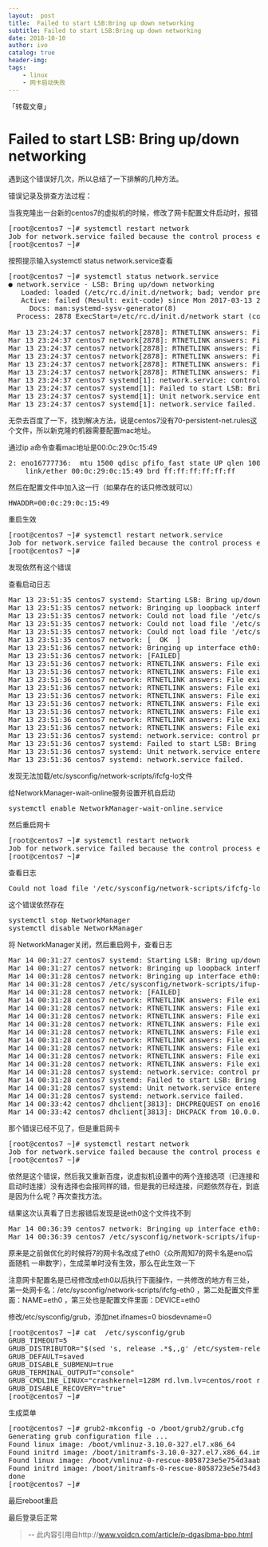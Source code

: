 ```yaml
---
layout:  post
title:  Failed to start LSB:Bring up down networking
subtitle: Failed to start LSB:Bring up down networking 
date: 2018-10-10
author: ivo
catalog: true
header-img:
tags:
    - linux 
    - 网卡启动失败
---
```

「转载文章」

# Failed to start LSB: Bring up/down networking 

遇到这个错误好几次，所以总结了一下排解的几种方法。

错误记录及排查方法过程：

当我克隆出一台新的centos7的虚拟机的时候，修改了网卡配置文件启动时，报错  

<pre class="brush:bash;toolbar:false hljs coffeescript">[root@centos7 ~]# systemctl restart network
Job for network.service failed because the control process exited with error code. See "systemctl status network.service" and "journalctl -xe" for details.
[root@centos7 ~]#</pre>

按照提示输入systemctl status network.service查看

<pre class="brush:bash;toolbar:false hljs sql">[root@centos7 ~]# systemctl status network.service
● network.service - LSB: Bring up/down networking
   Loaded: loaded (/etc/rc.d/init.d/network; bad; vendor preset: disabled)
   Active: failed (Result: exit-code) since Mon 2017-03-13 23:24:37 CST; 16s ago
     Docs: man:systemd-sysv-generator(8)
  Process: 2878 ExecStart=/etc/rc.d/init.d/network start (code=exited, status=1/FAILURE)

Mar 13 23:24:37 centos7 network[2878]: RTNETLINK answers: File exists
Mar 13 23:24:37 centos7 network[2878]: RTNETLINK answers: File exists
Mar 13 23:24:37 centos7 network[2878]: RTNETLINK answers: File exists
Mar 13 23:24:37 centos7 network[2878]: RTNETLINK answers: File exists
Mar 13 23:24:37 centos7 network[2878]: RTNETLINK answers: File exists
Mar 13 23:24:37 centos7 network[2878]: RTNETLINK answers: File exists
Mar 13 23:24:37 centos7 systemd[1]: network.service: control process exited, code=exited status=1
Mar 13 23:24:37 centos7 systemd[1]: Failed to start LSB: Bring up/down networking.
Mar 13 23:24:37 centos7 systemd[1]: Unit network.service entered failed state.
Mar 13 23:24:37 centos7 systemd[1]: network.service failed.</pre>

无奈去百度了一下，找到解决方法，说是centos7没有70-persistent-net.rules这个文件，所以新克隆的机器需要配置mac地址。

通过ip a命令查看mac地址是00:0c:29:0c:15:49 

<pre class="brush:bash;toolbar:false hljs perl">2: eno16777736: <BROADCAST,MULTICAST,UP,LOWER_UP> mtu 1500 qdisc pfifo_fast state UP qlen 1000
    link/ether 00:0c:29:0c:15:49 brd ff:ff:ff:ff:ff:ff</pre>

然后在配置文件中加入这一行（如果存在的话只修改就可以）  

<pre class="brush:bash;toolbar:false hljs ini">HWADDR=00:0c:29:0c:15:49</pre>

重启生效

<pre class="brush:bash;toolbar:false hljs coffeescript">[root@centos7 ~]# systemctl restart network.service
Job for network.service failed because the control process exited with error code. See "systemctl status network.service" and "journalctl -xe" for details.
[root@centos7 ~]#</pre>

发现依然有这个错误

查看启动日志  

<pre class="brush:bash;toolbar:false hljs sql">Mar 13 23:51:35 centos7 systemd: Starting LSB: Bring up/down networking...
Mar 13 23:51:35 centos7 network: Bringing up loopback interface:  Could not load file '/etc/sysconfig/network-scripts/ifcfg-lo'
Mar 13 23:51:35 centos7 network: Could not load file '/etc/sysconfig/network-scripts/ifcfg-lo'
Mar 13 23:51:35 centos7 network: Could not load file '/etc/sysconfig/network-scripts/ifcfg-lo'
Mar 13 23:51:35 centos7 network: Could not load file '/etc/sysconfig/network-scripts/ifcfg-lo'
Mar 13 23:51:35 centos7 network: [  OK  ]
Mar 13 23:51:36 centos7 network: Bringing up interface eth0:  Error: Connection activation failed: No suitable device found for this connection.
Mar 13 23:51:36 centos7 network: [FAILED]
Mar 13 23:51:36 centos7 network: RTNETLINK answers: File exists
Mar 13 23:51:36 centos7 network: RTNETLINK answers: File exists
Mar 13 23:51:36 centos7 network: RTNETLINK answers: File exists
Mar 13 23:51:36 centos7 network: RTNETLINK answers: File exists
Mar 13 23:51:36 centos7 network: RTNETLINK answers: File exists
Mar 13 23:51:36 centos7 network: RTNETLINK answers: File exists
Mar 13 23:51:36 centos7 network: RTNETLINK answers: File exists
Mar 13 23:51:36 centos7 network: RTNETLINK answers: File exists
Mar 13 23:51:36 centos7 network: RTNETLINK answers: File exists
Mar 13 23:51:36 centos7 systemd: network.service: control process exited, code=exited status=1
Mar 13 23:51:36 centos7 systemd: Failed to start LSB: Bring up/down networking.
Mar 13 23:51:36 centos7 systemd: Unit network.service entered failed state.
Mar 13 23:51:36 centos7 systemd: network.service failed.</pre>

发现无法加载/etc/sysconfig/network-scripts/ifcfg-lo文件

给NetworkManager-wait-online服务设置开机自启动  

<pre class="brush:bash;toolbar:false hljs bash">systemctl enable NetworkManager-wait-online.service</pre>

然后重启网卡 

<pre class="brush:bash;toolbar:false hljs coffeescript">[root@centos7 ~]# systemctl restart network
Job for network.service failed because the control process exited with error code. See "systemctl status network.service" and "journalctl -xe" for details.
[root@centos7 ~]#</pre>

查看日志

<pre class="brush:bash;toolbar:false hljs ruby">Could not load file '/etc/sysconfig/network-scripts/ifcfg-lo'</pre>

这个错误依然存在

<pre class="brush:bash;toolbar:false hljs bash">systemctl stop NetworkManager
systemctl disable NetworkManager</pre>

将 NetworkManager关闭，然后重启网卡，查看日志

<pre class="brush:bash;toolbar:false hljs perl">Mar 14 00:31:27 centos7 systemd: Starting LSB: Bring up/down networking...
Mar 14 00:31:27 centos7 network: Bringing up loopback interface:  [  OK  ]
Mar 14 00:31:28 centos7 network: Bringing up interface eth0:  ERROR    : [/etc/sysconfig/network-scripts/ifup-eth] Device eth0 does not seem to be present, delaying initialization.
Mar 14 00:31:28 centos7 /etc/sysconfig/network-scripts/ifup-eth: Device eth0 does not seem to be present, delaying initialization.
Mar 14 00:31:28 centos7 network: [FAILED]
Mar 14 00:31:28 centos7 network: RTNETLINK answers: File exists
Mar 14 00:31:28 centos7 network: RTNETLINK answers: File exists
Mar 14 00:31:28 centos7 network: RTNETLINK answers: File exists
Mar 14 00:31:28 centos7 network: RTNETLINK answers: File exists
Mar 14 00:31:28 centos7 network: RTNETLINK answers: File exists
Mar 14 00:31:28 centos7 network: RTNETLINK answers: File exists
Mar 14 00:31:28 centos7 network: RTNETLINK answers: File exists
Mar 14 00:31:28 centos7 network: RTNETLINK answers: File exists
Mar 14 00:31:28 centos7 network: RTNETLINK answers: File exists
Mar 14 00:31:28 centos7 systemd: network.service: control process exited, code=exited status=1
Mar 14 00:31:28 centos7 systemd: Failed to start LSB: Bring up/down networking.
Mar 14 00:31:28 centos7 systemd: Unit network.service entered failed state.
Mar 14 00:31:28 centos7 systemd: network.service failed.
Mar 14 00:33:42 centos7 dhclient[3813]: DHCPREQUEST on eno16777736 to 10.0.0.254 port 67 (xid=0x4d17f187)
Mar 14 00:33:42 centos7 dhclient[3813]: DHCPACK from 10.0.0.254 (xid=0x4d17f187)</pre>

那个错误已经不见了，但是重启网卡

<pre class="brush:bash;toolbar:false hljs coffeescript">[root@centos7 ~]# systemctl restart network
Job for network.service failed because the control process exited with error code. See "systemctl status network.service" and "journalctl -xe" for details.
[root@centos7 ~]#</pre>

依然是这个错误，然后我又重新百度，说虚拟机设置中的两个连接选项（已连接和启动时连接）没有选择也会报同样的错，但是我的已经连接，问题依然存在，到底是因为什么呢？再次查找方法。

结果这次认真看了日志报错后发现是说eth0这个文件找不到

<pre class="brush:bash;toolbar:false hljs ruby">Mar 14 00:36:39 centos7 network: Bringing up interface eth0:  ERROR    : [/etc/sysconfig/network-scripts/ifup-eth] Device eth0 does not seem to be present, delaying initialization.
Mar 14 00:36:39 centos7 /etc/sysconfig/network-scripts/ifup-eth: Device eth0 does not seem to be present, delaying initialization.</pre>

原来是之前做优化的时候将7的网卡名改成了eth0（众所周知7的网卡名是eno后面随机 一串数字），生成菜单时没有生效，那么在此生效一下  

注意网卡配置名是已经修改成eth0以后执行下面操作，一共修改的地方有三处，第一处网卡名：/etc/sysconfig/network-scripts/ifcfg-eth0 ，第二处配置文件里面：NAME=eth0 ，第三处也是配置文件里面：DEVICE=eth0

修改/etc/sysconfig/grub，添加net.ifnames=0 biosdevname=0

<pre class="brush:bash;toolbar:false hljs makefile">[root@centos7 ~]# cat  /etc/sysconfig/grub 
GRUB_TIMEOUT=5
GRUB_DISTRIBUTOR="$(sed 's, release .*$,,g' /etc/system-release)"
GRUB_DEFAULT=saved
GRUB_DISABLE_SUBMENU=true
GRUB_TERMINAL_OUTPUT="console"
GRUB_CMDLINE_LINUX="crashkernel=128M rd.lvm.lv=centos/root rhgb quiet net.ifnames=0 biosdevname=0"
GRUB_DISABLE_RECOVERY="true"
[root@centos7 ~]#</pre>

生成菜单

<pre class="brush:bash;toolbar:false hljs ruby">[root@centos7 ~]# grub2-mkconfig -o /boot/grub2/grub.cfg 
Generating grub configuration file ...
Found linux image: /boot/vmlinuz-3.10.0-327.el7.x86_64
Found initrd image: /boot/initramfs-3.10.0-327.el7.x86_64.img
Found linux image: /boot/vmlinuz-0-rescue-8058723e5e754d3aabc51842d9108e3b
Found initrd image: /boot/initramfs-0-rescue-8058723e5e754d3aabc51842d9108e3b.img
done
[root@centos7 ~]#</pre>

最后reboot重启  

最后登录后正常
>
> --  此内容引用自http://www.voidcn.com/article/p-dgasibma-bpo.html

